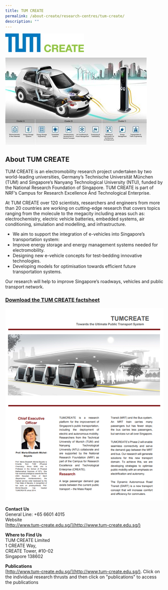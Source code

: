 ```yaml
---
title: TUM CREATE
permalink: /about-create/research-centres/tum-create/
description: ""
---
```

![](/images/tclogo.jpg)

![](/images/TUM%20CREATE%20Intro.jpg)

About TUM CREATE
----------------

TUM CREATE is an electromobility research project undertaken by two world-leading universities, Germany’s Technische Universität München (TUM) and Singapore’s Nanyang Technological University (NTU), funded by the National Research Foundation of Singapore. TUM CREATE is part of NRF’s Campus for Research Excellence And Technological Enterprise. 

At TUM CREATE over 120 scientists, researchers and engineers from more than 20 countries are working on cutting-edge research that covers topics ranging from the molecule to the megacity including areas such as: electrochemistry, electric vehicle batteries, embedded systems, air conditioning, simulation and modelling, and infrastructure.

*   We aim to support the integration of e-vehicles into Singapore’s transportation system:
*   Improve energy storage and energy management systems needed for electromobility.
*   Designing new e-vehicle concepts for test-bedding innovative technologies.
*   Developing models for optimisation towards efficient future transportation systems.

Our research will help to improve Singapore’s roadways, vehicles and public transport network.

### **[Download the TUM CREATE factsheet](/files/tumcreate-factsheet-for-nrf.pdf)**
![](/images/Screenshot%202023-03-28%20185404.png)

**Contact Us**  
General Line: +65 6601 4015  
Website  
[http://www.tum-create.edu.sg/](http://www.tum-create.edu.sg/)

**Where to Find Us**  
TUM CREATE Limited  
1 CREATE Way,  
CREATE Tower, #10-02  
Singapore 138602

**Publications**  
[http://www.tum-create.edu.sg/](http://www.tum-create.edu.sg/). Click on the individual research thrusts and then click on "publications" to access the publications